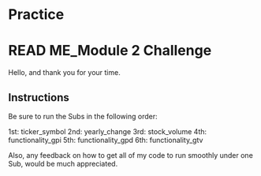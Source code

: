 # Practice
# READ ME_Module 2 Challenge

Hello, and thank you for your time. 

## Instructions

Be sure to run the Subs in the following order:

1st: ticker_symbol
2nd: yearly_change
3rd: stock_volume
4th: functionality_gpi
5th: functionality_gpd
6th: functionality_gtv

Also, any feedback on how to get all of my code to run smoothly under one Sub, would be much appreciated.

